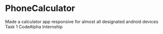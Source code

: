 # PhoneCalculator
Made a calculator app responsive for almost all designated android devices Task 1 CodeAlpha Internship

